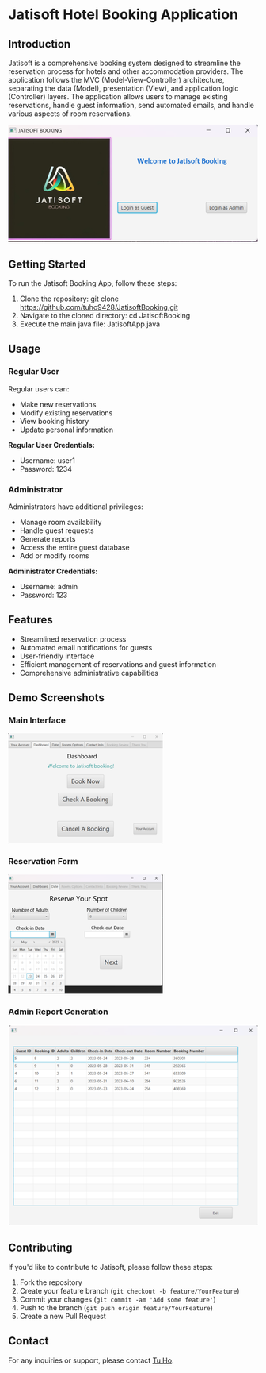 # Jatisoft Hotel Booking Application

## Introduction

Jatisoft is a comprehensive booking system designed to streamline the reservation process for hotels and other accommodation providers. The application follows the MVC (Model-View-Controller) architecture, separating the data (Model), presentation (View), and application logic (Controller) layers.
The application allows users to manage existing reservations, handle guest information, send automated emails, and handle various aspects of room reservations.

![App](screenshots/home.png)

## Getting Started

To run the Jatisoft Booking App, follow these steps:

1. Clone the repository: git clone https://github.com/tuho9428/JatisoftBooking.git
2. Navigate to the cloned directory: cd JatisoftBooking
3. Execute the main java file: JatisoftApp.java


## Usage

### Regular User

Regular users can:

- Make new reservations
- Modify existing reservations
- View booking history
- Update personal information

**Regular User Credentials:**
- Username: user1
- Password: 1234

### Administrator

Administrators have additional privileges:

- Manage room availability
- Handle guest requests
- Generate reports
- Access the entire guest database
- Add or modify rooms

**Administrator Credentials:**
- Username: admin
- Password: 123

## Features

- Streamlined reservation process
- Automated email notifications for guests
- User-friendly interface
- Efficient management of reservations and guest information
- Comprehensive administrative capabilities

## Demo Screenshots

### Main Interface
![Main Interface](screenshots/main-interface.png)

### Reservation Form
![Reservation Form](screenshots/reservation-form.png)

### Admin Report Generation
![Report Generation](screenshots/report-generation.png)

## Contributing

If you'd like to contribute to Jatisoft, please follow these steps:

1. Fork the repository
2. Create your feature branch (`git checkout -b feature/YourFeature`)
3. Commit your changes (`git commit -am 'Add some feature'`)
4. Push to the branch (`git push origin feature/YourFeature`)
5. Create a new Pull Request

## Contact

For any inquiries or support, please contact [Tu Ho](mailto:ht@cwu.edu).


